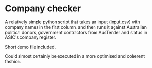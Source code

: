Company checker
====================

A relatively simple python script that takes an input (input.csv) with company names in the first column, and then runs it against Australian political donors, government contractors from AusTender and status in ASIC's company register. 

Short demo file included.

Could almost certainly be executed in a more optimised and coherent fashion.
